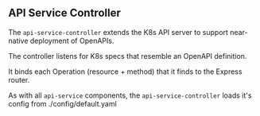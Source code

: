 API Service Controller
----------------------

The `api-service-controller` extends the K8s API server to support near-native deployment of OpenAPIs. 

The controller listens for K8s specs that resemble an OpenAPI definition. 

It binds each Operation (resource + method) that it finds to the Express router.

As with all `api-service` components, the `api-service-controller` loads it's config from ./config/default.yaml




